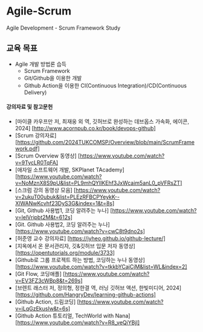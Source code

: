 # Agile-Scrum
Agile Development - Scrum Framework Study

## 교육 목표
  * Agile 개발 방법론 습득
    * Scrum Framework
    * Git/Github을 이용한 개발
    * Github Action을 이용한 CI(Continuous Integration)/CD(Continuous Delivery)
   
#### 강의자료 및 참고문헌
 * [마이클 카우프만 저, 최재웅 외 역, 깃허브로 완성하는 데브옵스 가속화, 에이콘, 2024] [http://www.acornpub.co.kr/book/devops-github]
 * [Scrum 강의자료] [https://github.com/2024TUKCOMSP/Overview/blob/main/ScrumFramework.pdf]
 * [Scrum Overview 동영상] [https://www.youtube.com/watch?v=9TycLR0TqFA]
 * [애자일 소프트웨어 개발, SKPlanet TAcademy] [https://www.youtube.com/watch?v=NoMznX8S9pU&list=PL9mhQYIlKEhf3JxWcaim5anL0_pVFRsZT]
 * [스크럼 강의 동영상 모음] [https://www.youtube.com/watch?v=2ukuT00ubuk&list=PLEzRFBCPYeykK--XlWANwKcvhf23DyS3G&index=1&t=8s]
 * [Git, Github 사용법1, 코딩 알려주는 누나] [https://www.youtube.com/watch?v=lelVripbt2M&t=612s]
 * [Git. Github 사용법2, 코딩 알려주는 누나] [https://www.youtube.com/watch?v=cwC8t9dno2s]
 * [허준영 교수 강의자료] [https://jyheo.github.io/github-lecture/]
 * [지옥에서 온 문서관리자, 깃&깃허브 입문 저자 동영상] [https://opentutorials.org/module/3733]
 * [Github로 그룹 프로젝트 하는 방법, 코딩하는 누나 동영상] [https://www.youtube.com/watch?v=tkkbYCajCjM&list=WL&index=2]
 * [Git Flow, 코딩애플] [https://www.youtube.com/watch?v=EV3FZ3cWBp8&t=269s]
 * [브렌트 래스터 저, 정의형, 정한결 역, 러닝 깃허브 액션, 한빛미디어, 2024] [https://github.com/HangryDev/learning-github-actions]
 * [Github Action, 드림코딩] [https://www.youtube.com/watch?v=iLqGzEkusIw&t=6s]
 * [Github Action 튜토리얼, TechWorld with Nana] [https://www.youtube.com/watch?v=R8_veQiYBjI]

